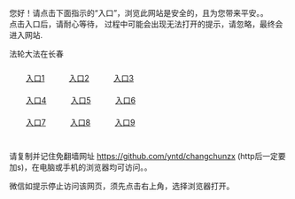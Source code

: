 您好！请点击下面指示的“入口”，浏览此网站是安全的，且为您带来平安。。 <br/>
点击入口后，请耐心等待， 过程中可能会出现无法打开的提示，请忽略，最终会进入网站. </br>

法轮大法在长春<br/>
<div style="padding:10px"><a style="margin:20px" target="_blank" href="https://d3mlxfcl0e84he.cloudfront.net/2Qpsp?adrbih" id="ccLink1" rel="nofollow">入口1</a> <a target="_blank" style="margin:20px" href="https://d2x5jgjwbse4ax.cloudfront.net/2Qpsp?gvqyg" id="ccLink2" rel="nofollow">入口2</a> <a style="margin:20px" target="_blank" href="https://d1ljbeo41t3zq1.cloudfront.net/2Qpsp?rybot" id="ccLink3" rel="nofollow">入口3</a></div>

<div style="padding:10px" ><a style="margin:20px" target="_blank" href="https://d3mlxfcl0e84he.cloudfront.net/2Qpsp?adrbih" id="ccLink4" rel="nofollow">入口4</a> <a style="margin:20px" href="https://d2x5jgjwbse4ax.cloudfront.net/2Qpsp?gvqyg" target="_blank" id="ccLink5" rel="nofollow">入口5</a> <a style="margin:20px" href="https://d1ljbeo41t3zq1.cloudfront.net/2Qpsp?rybot" target="_blank" id="ccLink6" rel="nofollow">入口6</a></div>

<div style="padding:10px"><a style="margin:20px" target="_blank" href="https://d3mlxfcl0e84he.cloudfront.net/2Qpsp?adrbih" id="ccLink7" rel="nofollow">入口7</a> <a style="margin:20px" href="https://d2x5jgjwbse4ax.cloudfront.net/2Qpsp?gvqyg" target="_blank" id="ccLink8" rel="nofollow">入口8</a> <a style="margin:20px" target="_blank" href="https://d1ljbeo41t3zq1.cloudfront.net/2Qpsp?rybot" id="ccLink9" rel="nofollow">入口9</a></div>

<br/>



请复制并记住免翻墙网址 https://github.com/yntd/changchunzx (http后一定要加s)，在电脑或手机的浏览器均可访问。。<br/>

微信如提示停止访问该网页，须先点击右上角，选择浏览器打开。
